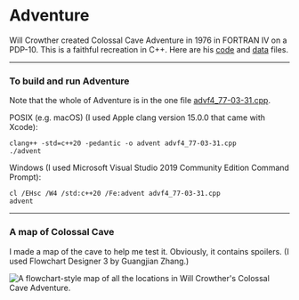 # Adventure

Will Crowther created Colossal Cave Adventure in 1976 in FORTRAN IV on a PDP-10. This is a faithful recreation in C++. Here are his [code](https://github.com/anthay/Adventure/blob/main/doc/advf4.77-03-31.txt) and [data](https://github.com/anthay/Adventure/blob/main/doc/advdat.77-03-31.txt) files.

---

### To build and run Adventure

Note that the whole of Adventure is in the one file [advf4_77-03-31.cpp](https://github.com/anthay/Adventure/blob/master/src/advf4_77-03-31.cpp).

POSIX (e.g. macOS) (I used Apple clang version 15.0.0 that came with Xcode):

```text
clang++ -std=c++20 -pedantic -o advent advf4_77-03-31.cpp
./advent
```

Windows (I used Microsoft Visual Studio 2019 Community Edition Command Prompt):

```text
cl /EHsc /W4 /std:c++20 /Fe:advent advf4_77-03-31.cpp
advent
```

---

### A map of Colossal Cave

I made a map of the cave to help me test it. Obviously, it contains spoilers. (I used Flowchart Designer 3 by Guangjian Zhang.)

![A flowchart-style map of all the locations in Will Crowther's Colossal Cave Adventure.](https://github.com/anthay/Adventure/blob/master/doc/ColossalCaveMap.png)


